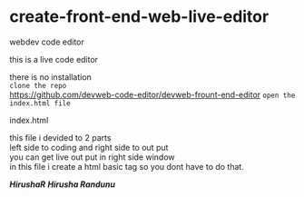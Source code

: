 # create-front-end-web-live-editor

webdev code editor

this is a live code editor			

there is no installation 			
	```clone the repo```			
	https://github.com/devweb-code-editor/devweb-frount-end-editor
	```open the index.html file```					

index.html				

this file i devided to 2 parts 			
left side to coding and right side to out put 						
you can get live out put in right side window 								
in this file i create a html basic tag so you dont have to do that.				

***HirushaR***
***Hirusha Randunu***
			
		
 
 
	

	
